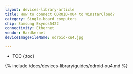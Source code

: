 ```yaml
---
layout: devices-library-article
title: How to connect ODROID-XU4 to WinstarCloud?
category: Single-board computers
chip: Samsung Exynos5422
connectivity: Ethernet
vendor: Hardkernel
deviceImageFileName: odroid-xu4.jpg

---
```



* TOC
{:toc}

{% include /docs/devices-library/guides/odroid-xu4.md %}